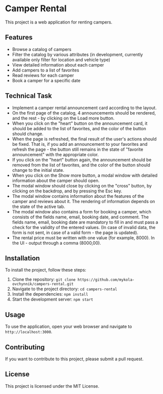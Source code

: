 # Camper Rental

This project is a web application for renting campers.

## Features

- Browse a catalog of campers
- Filter the catalog by various attributes (in development, currently available only filter for
  location and vehicle type)
- View detailed information about each camper
- Add campers to a list of favorites
- Read reviews for each camper
- Book a camper for a specific date

## Technical Task

- Implement a camper rental announcement card according to the layout.
- On the first page of the catalog, 4 announcements should be rendered, and the rest - by clicking
  on the Load more button.
- When you click on the "heart" button on the announcement card, it should be added to the list of
  favorites, and the color of the button should change.
- When the page is refreshed, the final result of the user's actions should be fixed. That is, if
  you add an announcement to your favorites and refresh the page - the button still remains in the
  state of "favorite announcement" with the appropriate color.
- If you click on the "heart" button again, the announcement should be removed from the list of
  favorites, and the color of the button should change to the initial state.
- When you click on the Show more button, a modal window with detailed information about the camper
  should open.
- The modal window should close by clicking on the "cross" button, by clicking on the backdrop, and
  by pressing the Esc key.
- The modal window contains information about the features of the camper and reviews about it. The
  rendering of information depends on the state of the active tab.
- The modal window also contains a form for booking a camper, which consists of the fields name,
  email, booking date, and comment. The fields name, email, booking date are mandatory to fill in
  and must pass a check for the validity of the entered values. (In case of invalid data, the form
  is not sent, in case of a valid form - the page is updated).
- The rental price must be written with one value (for example, 8000). In the UI - output through a
  comma (8000,00).

## Installation

To install the project, follow these steps:

1. Clone the repository: `git clone https://github.com/mykola-ovchynnik/campers-rental.git`
2. Navigate to the project directory: `cd campers-rental`
3. Install the dependencies: `npm install`
4. Start the development server: `npm start`

## Usage

To use the application, open your web browser and navigate to `http://localhost:3000`.

## Contributing

If you want to contribute to this project, please submit a pull request.

## License

This project is licensed under the MIT License.
